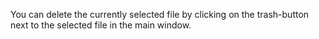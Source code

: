 You can delete the currently selected file by clicking on the trash-button next to the selected file in the main window.